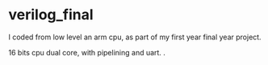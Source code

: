 # verilog_final
I coded from low level an arm cpu, as part of my first year final year project. 

16 bits cpu dual core, with pipelining and uart. 
. 
